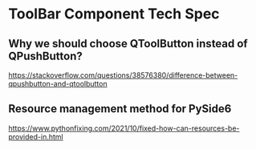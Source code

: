 # ToolBar Component Tech Spec

## Why we should choose QToolButton instead of QPushButton?
https://stackoverflow.com/questions/38576380/difference-between-qpushbutton-and-qtoolbutton

## Resource management method for PySide6
https://www.pythonfixing.com/2021/10/fixed-how-can-resources-be-provided-in.html

